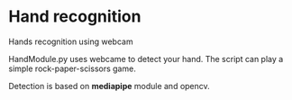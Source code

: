 # Hand recognition
Hands recognition using webcam

HandModule.py uses webcame to detect your hand. The script can play a simple rock-paper-scissors game.

Detection is based on **mediapipe** module and opencv.
